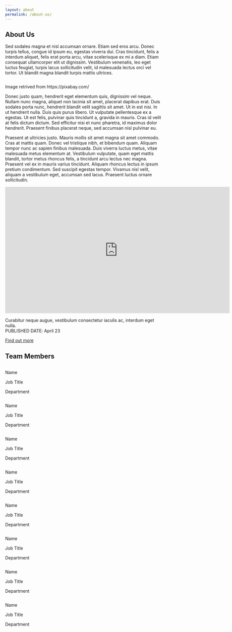 ```yaml
---
layout: about
permalink: /about-us/
---
```


<div class="aboutus">

<div class="about-us blue-background">
    <div class="page-wrapper">
        <div class="title"><h2>About Us</h2></div>
        <div class="about-us-content">
            <p>
                Sed sodales magna et nisl accumsan ornare. Etiam sed eros arcu. Donec turpis tellus, congue id ipsum eu, egestas viverra dui. Cras tincidunt, felis a interdum aliquet, felis erat porta arcu, vitae scelerisque ex mi a diam. Etiam consequat ullamcorper elit ut dignissim. Vestibulum venenatis, leo eget luctus feugiat, turpis lacus sollicitudin velit, id malesuada lectus orci vel tortor. Ut blandit magna blandit turpis mattis ultrices.
            </p>
        </div>  
    </div>
</div>

<div class="about-us-vision">
    <div class="page-wrapper">
        <div class="about-us-vision-content">
            <div class="about-us-vision-image">
                <img src="assets/img/about_vision_image.jpg" alt="">
                <p>Image retrived from https://pixabay.com/</p>
            </div>
            <div class="about-us-vision-text">    
                <p>    
                Donec justo quam, hendrerit eget elementum quis, dignissim vel neque. Nullam nunc magna, aliquet non lacinia sit amet, placerat dapibus erat. Duis sodales porta nunc, hendrerit blandit velit sagittis sit amet. Ut in est nisi. In ut hendrerit nulla. Duis quis purus libero. Ut vulputate pellentesque ex a egestas. Ut est felis, pulvinar quis tincidunt a, gravida in mauris. Cras id velit at felis dictum dictum. Sed efficitur nisi et nunc pharetra, id maximus dolor hendrerit. Praesent finibus placerat neque, sed accumsan nisl pulvinar eu.
                </p>
                <p>
                Praesent at ultricies justo. Mauris mollis sit amet magna sit amet commodo. Cras at mattis quam. Donec vel tristique nibh, et bibendum quam. Aliquam tempor nunc ac sapien finibus malesuada. Duis viverra luctus metus, vitae malesuada metus elementum at. Vestibulum vulputate, quam eget mattis blandit, tortor metus rhoncus felis, a tincidunt arcu lectus nec magna. Praesent vel ex in mauris varius tincidunt. Aliquam rhoncus lectus in ipsum pretium condimentum. Sed suscipit egestas tempor. Vivamus nisl velit, aliquam a vestibulum eget, accumsan sed lacus. Praesent luctus ornare sollicitudin.
                </p>
            </div>
        </div>
    </div>
</div>

<div class="about-us-video">
    <div class="page-wrapper video-content">
        <div class="video">
            <iframe width="724" height="407" src="https://cdn.pixabay.com/video/2015/09/27/846-140823862_large.mp4" title="Chandrima Chakraborty | 2019 College of New Scholars | McMaster University" frameborder="0" allow="accelerometer; autoplay; clipboard-write; encrypted-media; gyroscope; picture-in-picture; web-share" referrerpolicy="strict-origin-when-cross-origin" allowfullscreen></iframe>
        </div>
        <div class="about-us-video-content">
            <p>Curabitur neque augue, vestibulum consectetur iaculis ac, interdum eget nulla.<br />
            PUBLISHED DATE: April 23<br /></p>
            <a href="">Find out more</a>
        </div>
    </div>
</div>

<div class="about-us-team yellow-background">
    <div class="page-wrapper">
        <div class="title"><h2>Team Members</h2></div>
            <div class="about-us-teams">
                <div class="about-us-team-member">
                    <div class="about-us-team-member-image">
                        <img src="assets/img/about_teams.webp" alt="" />
                    </div>
                    <div class="about-us-team-member-name">
                        <p>Name</p>
                    </div>
                    <div class="line"></div>
                    <div class="about-us-team-member-position">
                        <p>Job Title</p>
                    </div>
                    <div class="about-us-team-member-department">
                        <p>Department</p>
                    </div>
                </div>
                <div class="about-us-team-member">
                    <div class="about-us-team-member-image">
                        <img src="assets/img/about_teams.webp" alt="" />
                    </div>
                    <div class="about-us-team-member-name">
                        <p>Name</p>
                    </div>
                    <div class="line"></div>
                    <div class="about-us-team-member-position">
                        <p>Job Title</p>
                    </div>
                    <div class="about-us-team-member-department">
                        <p>Department</p>
                    </div>
                </div>
                <div class="about-us-team-member">
                    <div class="about-us-team-member-image">
                        <img src="assets/img/about_teams.webp" alt="" />
                    </div>
                    <div class="about-us-team-member-name">
                        <p>Name</p>
                    </div>
                    <div class="line"></div>
                    <div class="about-us-team-member-position">
                        <p>Job Title</p>
                    </div>
                    <div class="about-us-team-member-department">
                        <p>Department</p>
                    </div>
                </div>
                <div class="about-us-team-member">
                    <div class="about-us-team-member-image">
                        <img src="assets/img/about_teams.webp" alt="" />
                    </div>
                    <div class="about-us-team-member-name">
                        <p>Name</p>
                    </div>
                    <div class="line"></div>
                    <div class="about-us-team-member-position">
                        <p>Job Title</p>
                    </div>
                    <div class="about-us-team-member-department">
                        <p>Department</p>
                    </div>
                </div>
                <div class="about-us-team-member">
                    <div class="about-us-team-member-image">
                        <img src="assets/img/about_teams.webp" alt="" />
                    </div>
                    <div class="about-us-team-member-name">
                        <p>Name</p>
                    </div>
                    <div class="line"></div>
                    <div class="about-us-team-member-position">
                        <p>Job Title</p>
                    </div>
                    <div class="about-us-team-member-department">
                        <p>Department</p>
                    </div>
                </div>
                <div class="about-us-team-member">
                    <div class="about-us-team-member-image">
                        <img src="assets/img/about_teams.webp" alt="" />
                    </div>
                    <div class="about-us-team-member-name">
                        <p>Name</p>
                    </div>
                    <div class="line"></div>
                    <div class="about-us-team-member-position">
                        <p>Job Title</p>
                    </div>
                    <div class="about-us-team-member-department">
                        <p>Department</p>
                    </div>
                </div>
                <div class="about-us-team-member">
                    <div class="about-us-team-member-image">
                        <img src="assets/img/about_teams.webp" alt="" />
                    </div>
                    <div class="about-us-team-member-name">
                        <p>Name</p>
                    </div>
                    <div class="line"></div>
                    <div class="about-us-team-member-position">
                        <p>Job Title</p>
                    </div>
                    <div class="about-us-team-member-department">
                        <p>Department</p>
                    </div>
                </div>
                <div class="about-us-team-member">
                    <div class="about-us-team-member-image">
                        <img src="assets/img/about_teams.webp" alt="" />
                    </div>
                    <div class="about-us-team-member-name">
                        <p>Name</p>
                    </div>
                    <div class="line"></div>
                    <div class="about-us-team-member-position">
                        <p>Job Title</p>
                    </div>
                    <div class="about-us-team-member-department">
                        <p>Department</p>
                    </div>
                </div>
            </div>
        </div>
    </div>
</div>
